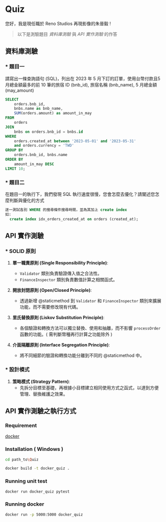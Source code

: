 # Quiz
您好，我是現任職於 Reno Studios 再現影像的朱晉毅 !
> 以下是測驗題目 *資料庫測驗* 與 *API 實作測驗* 的作答


## 資料庫測驗
### * 題目一
請寫出一條查詢語句 (SQL)，列出在 2023 年 5 月下訂的訂單，使用台幣付款且5月總金額最多的前 10 筆的旅宿 ID (bnb_id), 旅宿名稱 (bnb_name), 5 月總金額 (may_amount)
```SQL
SELECT 
    orders.bnb_id, 
    bnbs.name as bnb_name, 
    SUM(orders.amount) as amount_in_may
FROM 
    orders
JOIN 
    bnbs on orders.bnb_id = bnbs.id
WHERE 
    orders.created_at between '2023-05-01' and '2023-05-31'
    and orders.currency = 'TWD'
GROUP BY 
    orders.bnb_id, bnbs.name
ORDER BY 
    amount_in_may DESC
LIMIT 10;
```
### * 題目二
在題目一的執行下，我們發現 SQL 執行速度很慢，您會怎麼去優化？請闡述您怎麼判斷與優化的方式
```sql
逐一測試各別 WHERE 的搜尋條件搜尋時間，並為其加上 create index
如:
  create index idx_orders_created_at on orders (created_at);
```
## API 實作測驗
### * SOLID 原則
1. **單一職責原則 (Single Responsibility Principle)**:
   - `Validator` 類別負責驗證傳入值之合法性。
   - `FinanceInspector` 類別負責數值計算之相關函式。

2. **開放封閉原則 (Open/Closed Principle)**:
   - 透過新增 @staticmethod 到 `Validator` 和 `FinanceInspector` 類別來擴展功能，而不需要修改現有代碼。

3. **里氏替換原則 (Liskov Substitution Principle)**:
   - 各個驗證和轉換方法可以獨立替換、使用和抽離，而不影響 `processOrder` 函數的功能。( 需判斷幣種再行計算之功能除外 )

4. **介面隔離原則 (Interface Segregation Principle)**:
   - 將不同細節的驗證和轉換功能分離到不同的 @staticmethod 中。

### * 設計模式

1. **策略模式 (Strategy Pattern)**:
   - 先拆分目標至基礎，再根據小目標建立相同使用方式之函式，以達到方便管理、替換維護之效果。

## API 實作測驗之執行方式
### Requirement
[docker](https://www.docker.com/products/docker-desktop/)
### Installation ( Windows )
```bash
cd path_to\Quiz

docker build -t docker_quiz .
```
### Running unit test
```bash
docker run docker_quiz pytest
```
### Running docker
```bash
docker run -p 5000:5000 docker_quiz
```

